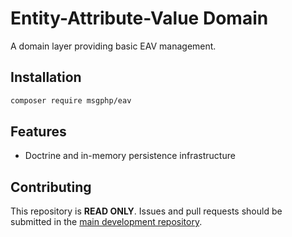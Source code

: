 # Entity-Attribute-Value Domain

A domain layer providing basic EAV management.

## Installation

```bash
composer require msgphp/eav
```

## Features

- Doctrine and in-memory persistence infrastructure

## Contributing

This repository is **READ ONLY**. Issues and pull requests should be submitted in the [main development repository](https://github.com/msgphp/msgphp).
